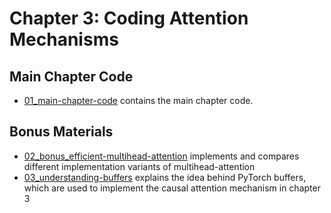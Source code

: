 # Chapter 3: Coding Attention Mechanisms

## Main Chapter Code

- [01_main-chapter-code](01_main-chapter-code) contains the main chapter code.

## Bonus Materials

- [02_bonus_efficient-multihead-attention](02_bonus_efficient-multihead-attention) implements and compares different implementation variants of multihead-attention
- [03_understanding-buffers](03_understanding-buffers) explains the idea behind PyTorch buffers, which are used to implement the causal attention mechanism in chapter 3